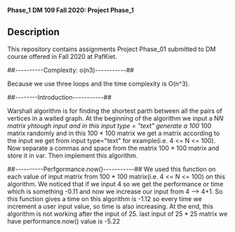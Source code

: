 **Phase_1**
**DM 109 Fall 2020: Project Phase_1**

## Description ##
This repository contains assignments Project Phase_01 submitted to DM course offered in Fall 2020 at PafKiet.

##----------Complexity: o(n3)-----------##

Because we use three loops and the time complexity is O(n^3).


##--------Introduction-----------##

Warshall algorithm is for finding the shortest parth between all the pairs of vertices in a waited graph. At the beginning of the algorithm we input  a N*N matrix yhtough input and in this input type = "text" generate a 100* 100 matrix randomly and in this 100 * 100 matrix we get a matrix according to the input we get from input type="text" for example(i.e. 4 <= N <= 100). Now separate a commas and space from the matrix 100 * 100 matrix and store it in var. Then implement this algorithm.



##----------Perfgormance.now()-----------##
We used this function on each value of input matrix from 100 * 100 matrix(i.e. 4 <= N <= 100) on this algorithm. We noticed that if we input 4 so we get the performance or time which is something -0.11 and now we increase our input from 4 --> 4+1. So this function gives a time on this algorithm is -1.12 so every time we increment a user input value, so time is also increasing. At the end, this algorithm is not working after the input of 25. last input of 25 * 25 matrix we have performance.now() value is -5.22
